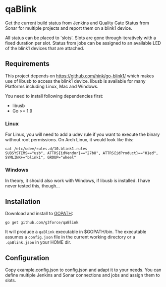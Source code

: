 # qaBlink

Get the current build status from Jenkins and Quality Gate Status from Sonar for multiple projects and report them on a blink1 device.

All status can be placed to 'slots'. Slots are gone through iteratively with a fixed duration per slot. Status from jobs can be assigned to an available LED of the blink1 devices that are attached.

## Requirements

This project depends on https://github.com/hink/go-blink1/ which makes use of libusb to access the blink1 device. libusb is available for many Platforms including Linux, Mac and Windows.

You need to install following dependencies first:

 * libusb
 * Go >= 1.9
 
### Linux

For Linux, you will need to add a udev rule if you want to execute the binary without root permissions. On Arch Linux, it would look like this:
```
cat /etc/udev/rules.d/10.blink1.rules 
SUBSYSTEMS=="usb", ATTRS{idVendor}=="27b8", ATTRS{idProduct}=="01ed", SYMLINK+="blink1", GROUP="wheel"
```

### Windows
In theory, it should also work with Windows, if libusb is installed. I have never tested this, though...

## Installation

Download and install to [GOPATH](https://github.com/golang/go/wiki/GOPATH):

`go get github.com/g3force/qaBlink`

It will produce a `qaBlink` executable in $GOPATH/bin. The executable assumes a `config.json` file in the current working directory or a `.qaBlink.json` in your HOME dir.

## Configuration

Copy example.config.json to config.json and adapt it to your needs. You can define multiple Jenkins and Sonar connections and jobs and assign them to slots.


